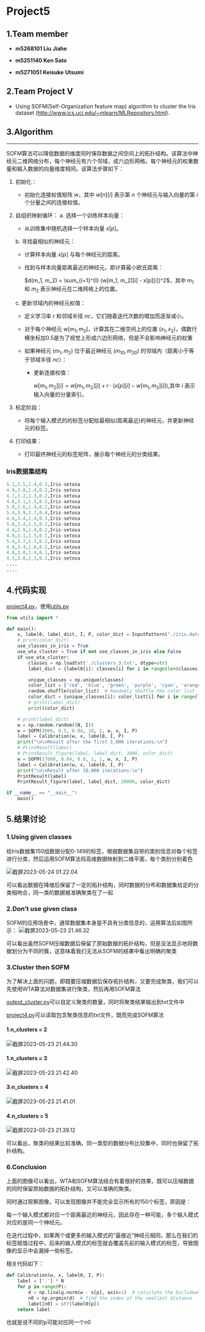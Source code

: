 # Project5

## 1.Team member



- **m5268101 Liu** **Jiahe**

- **m5251140 Ken Sato**

- **m5271051 Keisuke** **Utsumi**



## 2.Team Project V

- Using SOFM(Self-Organization feature map) algorithm to cluster the Iris dataset (http://www.ics.uci.edu/~mlearn/MLRepository.html).

## 3.Algorithm

------
SOFM算法可以降低数据的维度同时保存数据之间空间上的拓扑结构。该算法中神经元二维网络分布，每个神经元有六个邻域，成六边形网格。每个神经元的权重数量和输入数据的向量维度相同。该算法步骤如下：

1. 初始化：

   - 初始化连接权值矩阵 $w$，其中 $w[n][i]$ 表示第 $n$ 个神经元与输入向量的第 $i$ 个分量之间的连接权值。

2. 自组织映射循环： a. 选择一个训练样本向量：

   - 从训练集中随机选择一个样本向量 $x[p]$。

   b. 寻找最相似的神经元：

   - 计算样本向量 $x[p]$ 与每个神经元的距离。

   - 找到与样本向量距离最近的神经元，即计算最小欧氏距离：

     $d(m_1, m_2) = \sum_{i=1}^{I} (w[m_1, m_2][i] - x[p][i])^2$，其中 $m_1$ 和 $m_2$ 表示神经元在二维网格上的位置。

   c. 更新邻域内的神经元权值：

   - 定义学习率 $r$ 和邻域半径 $nc$，它们随着迭代次数的增加而逐渐减小。

   - 对于每个神经元 $w[m_1, m_2]$，计算其在二维空间上的位置 $(x_1, x_2)$，偶数行横坐标加0.5是为了视觉上形成六边形网络，但是不会影响神经元的权重

   - 如果神经元 $(m_1, m_2)$ 位于最近神经元 $(m_{10}, m_{20})$ 的邻域内（距离小于等于邻域半径 $nc$）：

     - 更新连接权值：

       $w[m_1, m_2][i] = w[m_1, m_2][i] + r \cdot (x[p][i] - w[m_1, m_2][i])$,其中 $i$ 表示输入向量的分量索引。

3. 标定阶段：

   - 将每个输入模式的的标签分配给最相似(距离最近)的神经元，并更新神经元的标签。

4. 打印结果：

   - 打印最终神经元的标签矩阵，展示每个神经元的分类结果。





### Iris数据集结构

```python
5.1,3.5,1.4,0.2,Iris-setosa
4.9,3.0,1.4,0.2,Iris-setosa
4.7,3.2,1.3,0.2,Iris-setosa
4.6,3.1,1.5,0.2,Iris-setosa
5.0,3.6,1.4,0.2,Iris-setosa
5.4,3.9,1.7,0.4,Iris-setosa
4.6,3.4,1.4,0.3,Iris-setosa
5.0,3.4,1.5,0.2,Iris-setosa
4.4,2.9,1.4,0.2,Iris-setosa
4.9,3.1,1.5,0.1,Iris-setosa
5.4,3.7,1.5,0.2,Iris-setosa
4.8,3.4,1.6,0.2,Iris-setosa
4.8,3.0,1.4,0.1,Iris-setosa
4.3,3.0,1.1,0.1,Iris-setosa
....
....
```







## 4.代码实现

[project4.py](./project5.py)，使用[utils.py](./utils.py)

```python
from utils import * 

def main():
    x, label0, label_dict, I, P, color_dict = InputPattern("./iris.data")
    # print(color_dict)
    use_classes_in_iris = True
    use_wta_cluster = True if not use_classes_in_iris else False
    if use_wta_cluster:
        classes = np.loadtxt('./clusters_3.txt', dtype=str)
        label_dict = {label0[i]: classes[i] for i in range(len(classes))}

        unique_classes = np.unique(classes)
        color_list = ['red', 'blue', 'green', 'purple', 'cyan', 'orange', 'magenta', 'lime', 'navy', 'darkred', 'darkgreen', 'gold', 'teal']
        random.shuffle(color_list)  # Randomly shuffle the color list
        color_dict = {unique_classes[i]: color_list[i] for i in range(len(unique_classes))}
        # print(label_dict)
        print(color_dict)

    # print(label_dict)
    w = np.random.random((N, I))
    w = SOFM(3000, 0.5, 0.04, 10, 1, w, x, I, P)
    label = Calibration(w, x, label0, I, P)
    print("\n\nResult after the first 1,000 iterations:\n") 
    # PrintResult(label)
    # PrintResult_figure(label, label_dict, 3000, color_dict)
    w = SOFM(17000, 0.04, 0.0, 1, 1, w, x, I, P)
    label = Calibration(w, x, label0, I, P)
    print("\n\nResult after 10,000 iterations:\n")
    PrintResult(label)
    PrintResult_figure(label, label_dict, 20000, color_dict)

if __name__ == "__main__":
    main()


```



## 5.结果讨论

### 1.Using given classes

给Iris数据集150组数据分配0-149的标签，根据数据集自带的类别信息对每个标签进行分类，然后运用SOFM算法将高维数据映射到二维平面，每个类别分别着色

![截屏2023-05-24 01.22.04](./Report_project5_CN.assets/%E6%88%AA%E5%B1%8F2023-05-24%2001.22.04.png)

可以看出数据在降维后保留了一定的拓扑结构，同时数据的分布和数据集给定的分类相吻合，同一类的数据被准确聚类在了一起

### 2.Don’t use given class

SOFM的应用场景中，通常数据集本身是不具有分类信息的，运用算法后如图所示：
![截屏2023-05-23 21.46.32](./Report_project5_CN.assets/%E6%88%AA%E5%B1%8F2023-05-23%2021.46.32.png)

可以看出虽然SOFM压缩数据后保留了原始数据的拓扑结构，但是没法显示地将数据划分为不同的簇，这意味着我们无法从SOFM的结果中看出明确的聚类

### 3.Cluster then SOFM

为了解决上面的问题，即既要压缩数据后保存拓扑结构，又要完成聚类，我们可以先使用WTA算法对数据集进行聚类，然后再用SOFM算法

[output_cluster.py](./output_cluster.py)可以自定义聚类的数量，同时将聚类结果输出到txt文件中

[project4.py](./project5.py)可以读取包含聚类信息的txt文件，既而完成SOFM算法

#### 1.n_clusters = 2

![截屏2023-05-23 21.44.30](./Report_project5_CN.assets/%E6%88%AA%E5%B1%8F2023-05-23%2021.44.30.png)

#### 1.n_clusters = 3

![截屏2023-05-23 21.42.40](./Report_project5_CN.assets/%E6%88%AA%E5%B1%8F2023-05-23%2021.42.40.png)

#### 3.n_clusters = 4

![截屏2023-05-23 21.41.01](./Report_project5_CN.assets/%E6%88%AA%E5%B1%8F2023-05-23%2021.41.01.png)

#### 4.n_clusters = 5

![截屏2023-05-23 21.39.12](./Report_project5_CN.assets/%E6%88%AA%E5%B1%8F2023-05-23%2021.39.12.png)

可以看出，聚类的结果比较准确，同一类型的数据分布比较集中，同时也保留了拓扑结构。

### 6.Conclusion

上面的图像可以看出，WTA和SOFM算法结合有着很好的效果，既可以压缩数据的同时保留原始数据的拓扑结构，又可以准确的聚类。

同时通过观察图像，可以发现图像并不能完全显示所有的150个标签，原因是：

每一个输入模式都对应一个距离最近的神经元，因此存在一种可能，多个输入模式对应的是同一个神经元。

在迭代过程中，如果两个或更多的输入模式的“最接近”神经元相同，那么在我们的标签赋值过程中，后来的输入模式的标签就会覆盖先前的输入模式的标签，导致图像的显示中会漏掉一些标签。

相关代码如下：
```python
def Calibration(w, x, label0, I, P):
    label = ['.'] * N
    for p in range(P):
        d = np.linalg.norm(w - x[p], axis=1)  # calculate the Euclidean distance
        n0 = np.argmin(d)  # find the index of the smallest distance
        label[n0] = str(label0[p])
    return label
```

也就是说不同的p可能对应同一个n0





